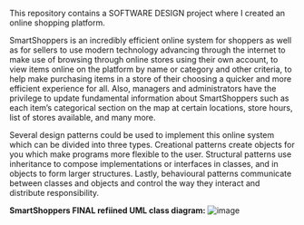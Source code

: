   This repository contains a SOFTWARE DESIGN project where I created an online shopping platform.

  SmartShoppers is an incredibly efficient online system for shoppers as well as for sellers to use modern technology advancing through the internet to make use of browsing through online stores using their own account, to view items online on the platform by name or category and other criteria, to help make purchasing items in a store of their choosing a quicker and more efficient experience for all. Also, managers and administrators have the privilege to update fundamental information about SmartShoppers such as each item’s categorical section on the map at certain locations, store hours, list of stores available, and many more.
		

  Several design patterns could be used to implement this online system which can be divided into three types. Creational patterns create objects for you which make programs more flexible to the user. Structural patterns use inheritance to compose implementations or interfaces in classes, and in objects to form larger structures. Lastly, behavioural patterns communicate between classes and objects and control the way they interact and distribute responsibility. 

  **SmartShoppers FINAL refiined UML class diagram:**
![image](https://github.com/samson-ashna/SmartShoppers/assets/46391817/3ab05f15-a91f-4595-a4d8-d476577544cb)


